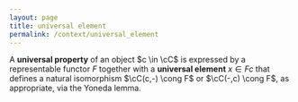```yaml
---
layout: page
title: universal element
permalink: /context/universal_element
---
```

A **universal property** of an object $c \in \cC$ is expressed by a representable functor $F$ together with a **universal element** $x \in Fc$ that defines a natural isomorphism $\cC(c,-) \cong F$ or $\cC(-,c) \cong F$, as appropriate, via the Yoneda lemma.
